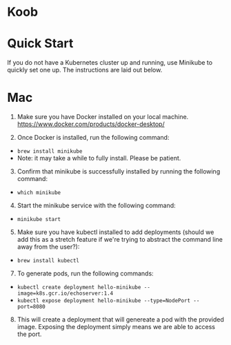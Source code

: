 # Koob

# Quick Start
If you do not have a Kubernetes cluster up and running, use Minikube to quickly set one up. The instructions are laid out below.

# Mac
1. Make sure you have Docker installed on your local machine. https://www.docker.com/products/docker-desktop/

2. Once Docker is installed, run the following command:
  * `brew install minikube`
  * Note: it may take a while to fully install. Please be patient.

3. Confirm that minikube is successfully installed by running the following command: 
  * `which minikube`

4. Start the minikube service with the following command:
  * `minikube start`

5. Make sure you have kubectl installed to add deployments (should we add this as a stretch feature if we're trying to abstract the command line away from the user?):
  * `brew install kubectl` 
7. To generate pods, run the following commands:
  * `kubectl create deployment hello-minikube --image=k8s.gcr.io/echoserver:1.4`
  * `kubectl expose deployment hello-minikube --type=NodePort --port=8080`

8. This will create a deployment that will genereate a pod with the provided image. Exposing the deployment simply means we are able to access the port. 
